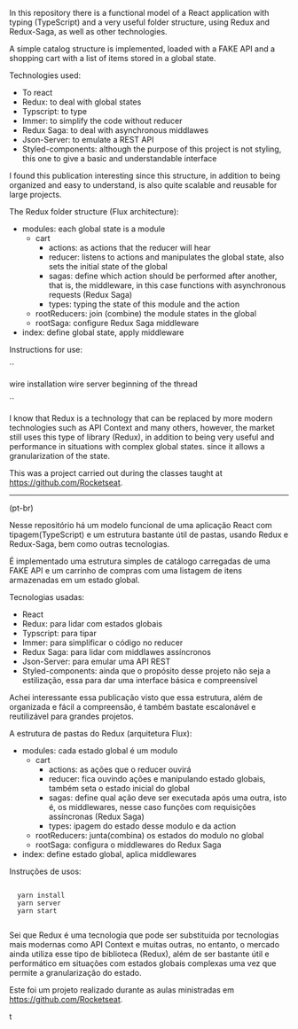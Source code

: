 In this repository there is a functional model of a React application with typing (TypeScript) and a very useful folder structure, using Redux and Redux-Saga, as well as other technologies.

A simple catalog structure is implemented, loaded with a FAKE API and a shopping cart with a list of items stored in a global state.

Technologies used:

   * To react
   * Redux: to deal with global states
   * Typscript: to type
   * Immer: to simplify the code without reducer
   * Redux Saga: to deal with asynchronous middlawes
   * Json-Server: to emulate a REST API
   * Styled-components: although the purpose of this project is not styling, this one to give a basic and understandable interface
    
I found this publication interesting since this structure, in addition to being organized and easy to understand, is also quite scalable and reusable for large projects.

The Redux folder structure (Flux architecture):

* modules: each global state is a module
    * cart
        * actions: as actions that the reducer will hear
        * reducer: listens to actions and manipulates the global state, also sets the initial state of the global
        * sagas: define which action should be performed after another, that is, the middleware, in this case functions with asynchronous requests (Redux Saga)
        * types: typing the state of this module and the action
    * rootReducers: join (combine) the module states in the global
    * rootSaga: configure Redux Saga middleware
* index: define global state, apply middleware

Instructions for use:

``

  wire installation
  wire server
  beginning of the thread
 
``

I know that Redux is a technology that can be replaced by more modern technologies such as API Context and many others, however, the market still uses this type of library (Redux), in addition to being very useful and performance in situations with complex global states. since it allows a granularization of the state.

This was a project carried out during the classes taught at https://github.com/Rocketseat.

***

(pt-br)

Nesse repositório há um modelo funcional de uma aplicação React com tipagem(TypeScript) e um estrutura bastante útil de pastas, usando Redux e Redux-Saga, bem como outras tecnologias. 

É implementado uma estrutura simples de catálogo carregadas de uma FAKE API e um carrinho de compras com uma listagem de itens armazenadas em um estado global.

Tecnologias usadas:

   * React
   * Redux: para lidar com estados globais
   * Typscript: para tipar
   * Immer: para simplificar o código no reducer
   * Redux Saga: para lidar com middlawes assíncronos
   * Json-Server: para emular uma API REST
   * Styled-components: ainda que o propósito desse projeto não seja a estilização, essa para dar uma interface básica e compreensível
    
Achei interessante essa publicação visto que essa estrutura, além de organizada e fácil a compreensão, é também bastate escalonável e reutilizável para grandes projetos.

A estrutura de pastas do Redux (arquitetura Flux):

* modules: cada estado global é um modulo
    * cart
        * actions: as ações que o reducer ouvirá
        * reducer: fica ouvindo ações e manipulando estado globais, também seta o estado inicial do global
        * sagas: define qual ação deve ser executada após uma outra, isto é, os middlewares, nesse caso funções com requisições assíncronas (Redux Saga)
        * types: ipagem do estado desse modulo e da action
    * rootReducers: junta(combina) os estados do modulo no global
    * rootSaga: configura o middlewares do Redux Saga
* index: define estado global, aplica middlewares

Instruções de usos:

```

  yarn install
  yarn server
  yarn start
 
```

Sei que Redux é uma tecnologia que pode ser substituida por tecnologias mais modernas como API Context e muitas outras, no entanto, o mercado ainda utiliza esse tipo de biblioteca (Redux), além de ser bastante útil e performático em situações com estados globais complexas uma vez que permite a granularização do estado.

Este foi um projeto realizado durante as aulas ministradas em https://github.com/Rocketseat.



t

